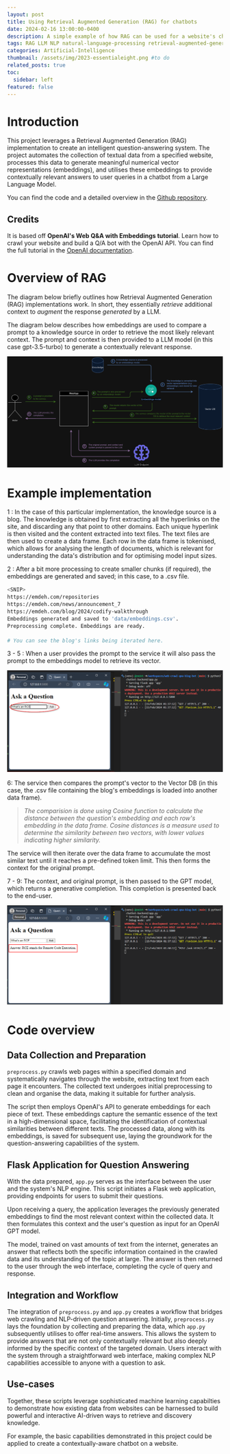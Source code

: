 ```yaml
---
layout: post
title: Using Retrieval Augmented Generation (RAG) for chatbots
date: 2024-02-16 13:00:00-0400
description: A simple example of how RAG can be used for a website's chatbot.
tags: RAG LLM NLP natural-language-processing retrieval-augmented-generation large-language-models chatbot python embeddings
categories: Artificial-Intelligence
thumbnail: /assets/img/2023-essentialeight.png #to do
related_posts: true
toc:
  sidebar: left
featured: false
---
```


# Introduction
This project leverages a Retrieval Augmented Generation (RAG) implementation to create an intelligent question-answering system. The project automates the collection of textual data from a specified website, processes this data to generate meaningful numerical vector representations (embeddings), and utilises these embeddings to provide contextually relevant answers to user queries in a chatbot from a Large Language Model.

You can find the code and a detailed overview in the <a href="https://github.com/emdeh/web-crawl-qna-blog-bot">Github repository</a>.

## Credits

It is based off **OpenAI's Web  Q&A with Embeddings tutorial**. Learn how to crawl your website and build a Q/A bot with the OpenAI API. You can find the full tutorial in the <a href="https://platform.openai.com/docs/tutorials/web-qa-embeddings">OpenAI documentation</a>.


# Overview of RAG

The diagram below briefly outlines how Retrieval Augmented Generation (RAG) implementations work. In short, they essentially *retrieve* additional context to *augment* the response *generated* by a LLM. 

The diagram below describes how embeddings are used to compare a prompt to a knowledge source in order to retrieve the most likely relevant context. The prompt and context is then provided to a LLM model (in this case gpt-3.5-turbo) to generate a contextually relevant response. 

<img src="/assets/img/2024-rag-chatbot/diagram.png" alt="diagram">

# Example implementation

1 : In the case of this particular implementation, the knowledge source is a blog. The knowledge is obtained by first extracting all the hyperlinks on the site, and discarding any that point to other domains. Each unique hyperlink is then visited and the content extracted into text files. The text files are then used to create a data frame. Each row in the data frame is tokenised, which  allows for analysing the length of documents, which is relevant for understanding the data's distribution and for optimising model input sizes. 

2 : After a bit more processing to create smaller chunks (if required), the embeddings are generated and saved; in this case, to a .csv file.

```bash
<SNIP>
https://emdeh.com/repositories
https://emdeh.com/news/announcement_7
https://emdeh.com/blog/2024/codify-walkthrough
Embeddings generated and saved to 'data/embeddings.csv'.
Preprocessing complete. Embeddings are ready.

# You can see the blog's links being iterated here.
```

3 - 5 :  When a user provides the prompt to the service it will also pass the prompt to the embeddings model to retrieve its vector.

<img src="/assets/img/2024-rag-chatbot/image-of-prompt.png" alt="image of prompt">

6: The service then compares the prompt's vector to the Vector DB (in this case, the .csv  file containing the blog's embeddings is loaded into another data frame). 

> *The comparision is done using Cosine function to calculate the distance between the question's embedding and each row's embedding in the data frame. Cosine distances is a measure used to determine the similarity between two vectors, with lower values indicating higher similarity.*

The service will then iterate over the data frame to accumulate the most similar text until it reaches a pre-defined token limit. This then forms the context for the original prompt.

7 - 9: The context, and original prompt, is then passed to the GPT model, which returns a generative completion. This completion is presented back to the end-user.

<img src="/assets/img/2024-rag-chatbot/image-of-completion.png" alt="image of completion">


# Code overview
 
 
## Data Collection and Preparation
`preprocess.py` crawls web pages within a specified domain and systematically navigates through the website, extracting text from each page it encounters. The collected text undergoes initial preprocessing to clean and organise the data, making it suitable for further analysis.

The script then employs OpenAI's API to generate embeddings for each piece of text. These embeddings capture the semantic essence of the text in a high-dimensional space, facilitating the identification of contextual similarities between different texts. The processed data, along with its embeddings, is saved for subsequent use, laying the groundwork for the question-answering capabilities of the system.

## Flask Application for Question Answering
With the data prepared, `app.py` serves as the interface between the user and the system's NLP engine. This script initiates a Flask web application, providing endpoints for users to submit their questions.

Upon receiving a query, the application leverages the previously generated embeddings to find the most relevant context within the collected data. It then formulates this context and the user's question as input for an OpenAI GPT model. 

The model, trained on vast amounts of text from the internet, generates an answer that reflects both the specific information contained in the crawled data and its understanding of the topic at large. The answer is then returned to the user through the web interface, completing the cycle of query and response.

## Integration and Workflow
The integration of `preprocess.py` and `app.py` creates a workflow that bridges web crawling and NLP-driven question answering. Initially, `preprocess.py` lays the foundation by collecting and preparing the data, which `app.py` subsequently utilises to offer real-time answers. This allows the system to provide answers that are not only contextually relevant but also deeply informed by the specific context of the targeted domain. Users interact with the system through a straightforward web interface, making complex NLP capabilities accessible to anyone with a question to ask.

## Use-cases
Together, these scripts leverage sophisticated machine learning capabilties to demonstrate  how existing data from websites can be harnessed to build powerful and interactive AI-driven ways to retrieve and discovery knowledge.

For example, the basic capabilities demonstrated in this project could be applied to create a contextually-aware chatbot on a website. 